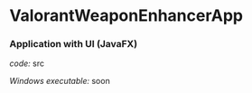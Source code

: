 # ValorantWeaponEnhancerApp
### Application with UI (JavaFX)
*code:* src 

*Windows executable:* soon
